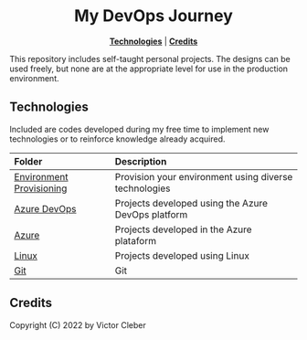 <h1 align="center">
My DevOps Journey
<br>
</h1>

<p align="center">
<b><a href="#technologies">Technologies</a></b>
|
<b><a href="#credits">Credits</a></b>
</p>

This repository includes self-taught personal projects. The designs can be used freely, but none are at the appropriate level for use in the production environment.

## Technologies

Included are codes developed during my free time to implement new technologies or to reinforce knowledge already acquired.

| Folder                         | Description                                              |
| :----------------------------- | :------------------------------------------------------- |
| [Environment Provisioning](https://github.com/victor-cleber/environment_provisioning)     | Provision your environment using diverse technologies  |
| [Azure DevOps](ADO)            | Projects developed using the Azure DevOps platform       |
| [Azure](Azure/)                | Projects developed in the Azure plataform                |                                            
| [Linux](https://github.com/victor-cleber/linux_for_devops.git)                            |  Projects developed using Linux            |
| [Git]()                        |  Git            |


## Credits

Copyright (C) 2022 by Victor Cleber

